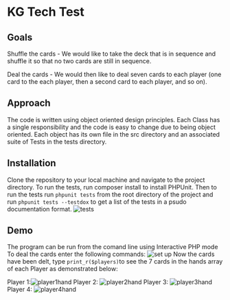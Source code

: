 # KG Tech Test

## Goals

Shuffle the cards - We would like to take the deck that is in sequence and shuffle it so that no two cards are still in sequence.

Deal the cards - We would then like to deal seven cards to each player (one card to the each player, then a second card to each player, and so on).

## Approach

The code is written using object oriented design principles. Each Class has a single responsibility and the code is easy to change due to being object oriented. Each object has its own file in the src directory and an associated suite of Tests in the tests directory.

## Installation
Clone the repository to your local machine and navigate to the project directory.
To run the tests, run composer install to install PHPUnit.
Then to run the tests run ```phpunit tests``` from the root directory of the project and run ```phpunit tests --testdox``` to get a list of the tests in a psudo documentation format.
![tests](https://user-images.githubusercontent.com/26028408/28240019-1e93d3e8-6971-11e7-9d43-cd82f70d3df9.png)

## Demo
The program can be run from the comand line using Interactive PHP mode
To deal the cards enter the following commands:
![set up](https://user-images.githubusercontent.com/26028408/28240030-4b1c36f8-6971-11e7-9530-6f99eb033607.png)
Now the cards have been delt, type ```print_r($players)```to see the 7 cards in the hands array of each Player as demonstrated below:

Player 1:![player1hand](https://user-images.githubusercontent.com/26028408/28240037-6cfca05a-6971-11e7-977e-8ac3c45389ca.png)
Player 2: ![player2hand](https://user-images.githubusercontent.com/26028408/28240039-77e60c2c-6971-11e7-82e2-661d696e6cbd.png)
Player 3: ![player3hand](https://user-images.githubusercontent.com/26028408/28240041-802fbe78-6971-11e7-8a13-51b50a1cf8a7.png)
Player 4: ![player4hand](https://user-images.githubusercontent.com/26028408/28240048-89ff24b6-6971-11e7-895b-b08a9f672c9a.png)

